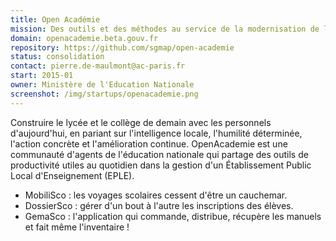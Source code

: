 ```yaml
---
title: Open Académie
mission: Des outils et des méthodes au service de la modernisation de l’action publique dans l’Éducation nationale.
domain: openacademie.beta.gouv.fr
repository: https://github.com/sgmap/open-academie
status: consolidation
contact: pierre.de-maulmont@ac-paris.fr
start: 2015-01
owner: Ministère de l'Education Nationale
screenshot: /img/startups/openacademie.png
---
```


Construire le lycée et le collège de demain avec les personnels d'aujourd'hui, en pariant sur l'intelligence locale, l'humilité déterminée, l'action concrète et l'amélioration continue. OpenAcademie est une communauté d'agents de l'éducation nationale qui partage des outils de productivité utiles au quotidien dans la gestion d'un Établissement Public Local d'Enseignement (EPLE).

- MobiliSco : les voyages scolaires cessent d'être un cauchemar.
- DossierSco : gérer d'un bout à l'autre les inscriptions des élèves.
- GemaSco : l'application qui commande, distribue, récupère les manuels et fait même l'inventaire !
